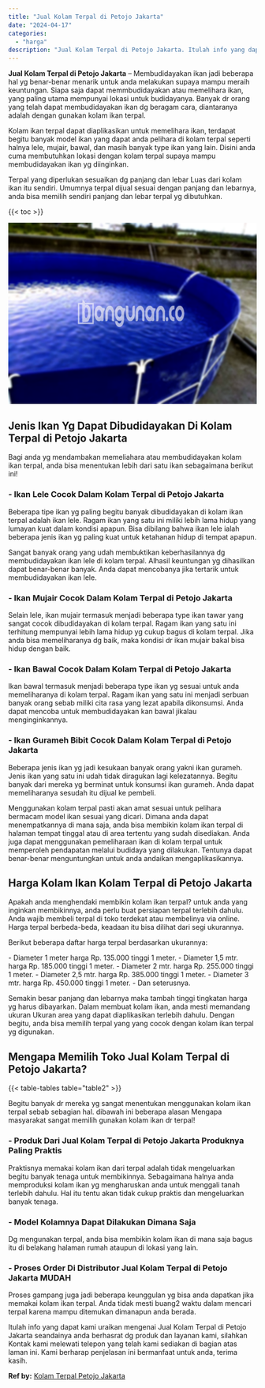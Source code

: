 ```yaml
---
title: "Jual Kolam Terpal di Petojo Jakarta"
date: "2024-04-17"
categories: 
  - "harga"
description: "Jual Kolam Terpal di Petojo Jakarta. Itulah info yang dapat kami uraikan mengenai Jual Kolam Terpal di Petojo Jakarta seandainya anda berhasrat dg produk dan..."
---
```


**Jual Kolam Terpal di Petojo Jakarta** – Membudidayakan ikan jadi beberapa hal yg benar-benar menarik untuk anda melakukan supaya mampu meraih keuntungan. Siapa saja dapat memmbudidayakan atau memelihara ikan, yang paling utama mempunyai lokasi untuk budidayanya. Banyak dr orang yang telah dapat membudidayakan ikan dg beragam cara, diantaranya adalah dengan gunakan kolam ikan terpal.

Kolam ikan terpal dapat diaplikasikan untuk memelihara ikan, terdapat begitu banyak model ikan yang dapat anda pelihara di kolam terpal seperti halnya lele, mujair, bawal, dan masih banyak type ikan yang lain. Disini anda cuma membutuhkan lokasi dengan kolam terpal supaya mampu membudidayakan ikan yg diinginkan.

Terpal yang diperlukan sesuaikan dg panjang dan lebar Luas dari kolam ikan itu sendiri. Umumnya terpal dijual sesuai dengan panjang dan lebarnya, anda bisa memilih sendiri panjang dan lebar terpal yg dibutuhkan.

{{< toc >}}

![Jual Kolam Terpal di Petojo Jakarta](/images/jual-kolam-terpal-57.png)

## Jenis Ikan Yg Dapat Dibudidayakan Di Kolam Terpal di Petojo Jakarta

Bagi anda yg mendambakan memeliahara atau membudidayakan kolam ikan terpal, anda bisa menentukan lebih dari satu ikan sebagaimana berikut ini!

### \- Ikan Lele Cocok Dalam Kolam Terpal di Petojo Jakarta

Beberapa tipe ikan yg paling begitu banyak dibudidayakan di kolam ikan terpal adalah ikan lele. Ragam ikan yang satu ini miliki lebih lama hidup yang lumayan kuat dalam kondisi apapun. Bisa dibilang bahwa ikan lele ialah beberapa jenis ikan yg paling kuat untuk ketahanan hidup di tempat apapun.

Sangat banyak orang yang udah membuktikan keberhasilannya dg membudidayakan ikan lele di kolam terpal. Alhasil keuntungan yg dihasilkan dapat benar-benar banyak. Anda dapat mencobanya jika tertarik untuk membudidayakan ikan lele.

### \- Ikan Mujair Cocok Dalam Kolam Terpal di Petojo Jakarta

Selain lele, ikan mujair termasuk menjadi beberapa type ikan tawar yang sangat cocok dibudidayakan di kolam terpal. Ragam ikan yang satu ini terhitung mempunyai lebih lama hidup yg cukup bagus di kolam terpal. Jika anda bisa memeliharanya dg baik, maka kondisi dr ikan mujair bakal bisa hidup dengan baik.

### \- Ikan Bawal Cocok Dalam Kolam Terpal di Petojo Jakarta

Ikan bawal termasuk menjadi beberapa type ikan yg sesuai untuk anda memeliharanya di kolam terpal. Ragam ikan yang satu ini menjadi serbuan banyak orang sebab miliki cita rasa yang lezat apabila dikonsumsi. Anda dapat mencoba untuk membudidayakan kan bawal jikalau menginginkannya.

### \- Ikan Gurameh Bibit Cocok Dalam Kolam Terpal di Petojo Jakarta

Beberapa jenis ikan yg jadi kesukaan banyak orang yakni ikan gurameh. Jenis ikan yang satu ini udah tidak diragukan lagi kelezatannya. Begitu banyak dari mereka yg berminat untuk konsumsi ikan gurameh. Anda dapat memeliharanya sesudah itu dijual ke pembeli.

Menggunakan kolam terpal pasti akan amat sesuai untuk pelihara bermacam model ikan sesuai yang dicari. Dimana anda dapat menempatkannya di mana saja, anda bisa membikin kolam ikan terpal di halaman tempat tinggal atau di area tertentu yang sudah disediakan. Anda juga dapat menggunakan pemeliharaan ikan di kolam terpal untuk memperoleh pendapatan melalui budidaya yang dilakukan. Tentunya dapat benar-benar menguntungkan untuk anda andaikan mengaplikasikannya.

## Harga Kolam Ikan Kolam Terpal di Petojo Jakarta

Apakah anda menghendaki membikin kolam ikan terpal? untuk anda yang inginkan membikinnya, anda perlu buat persiapan terpal terlebih dahulu. Anda wajib membeli terpal di toko terdekat atau membelinya via online. Harga terpal berbeda-beda, keadaan itu bisa dilihat dari segi ukurannya.

Berikut beberapa daftar harga terpal berdasarkan ukurannya:

\- Diameter 1 meter harga Rp. 135.000 tinggi 1 meter. - Diameter 1,5 mtr. harga Rp. 185.000 tinggi 1 meter. - Diameter 2 mtr. harga Rp. 255.000 tinggi 1 meter. - Diameter 2,5 mtr. harga Rp. 385.000 tinggi 1 meter. - Diameter 3 mtr. harga Rp. 450.000 tinggi 1 meter. - Dan seterusnya.

Semakin besar panjang dan lebarnya maka tambah tinggi tingkatan harga yg harus dibayarkan. Dalam membuat kolam ikan, anda mesti memandang ukuran Ukuran area yang dapat diaplikasikan terlebih dahulu. Dengan begitu, anda bisa memilih terpal yang yang cocok dengan kolam ikan terpal yg digunakan.

## Mengapa Memilih Toko Jual Kolam Terpal di Petojo Jakarta?

{{< table-tables table="table2" >}}

Begitu banyak dr mereka yg sangat menentukan menggunakan kolam ikan terpal sebab sebagian hal. dibawah ini beberapa alasan Mengapa masyarakat sangat memilih gunakan kolam ikan dr terpal!

### \- Produk Dari Jual Kolam Terpal di Petojo Jakarta Produknya Paling Praktis

Praktisnya memakai kolam ikan dari terpal adalah tidak mengeluarkan begitu banyak tenaga untuk membikinnya. Sebagaimana halnya anda memproduksi kolam ikan yg mengharuskan anda untuk menggali tanah terlebih dahulu. Hal itu tentu akan tidak cukup praktis dan mengeluarkan banyak tenaga.

### \- Model Kolamnya Dapat Dilakukan Dimana Saja

Dg mengunakan terpal, anda bisa membikin kolam ikan di mana saja bagus itu di belakang halaman rumah ataupun di lokasi yang lain.

### \- Proses Order Di Distributor Jual Kolam Terpal di Petojo Jakarta MUDAH

Proses gampang juga jadi beberapa keunggulan yg bisa anda dapatkan jika memakai kolam ikan terpal. Anda tidak mesti buang2 waktu dalam mencari terpal karena mampu ditemukan dimanapun anda berada.

Itulah info yang dapat kami uraikan mengenai Jual Kolam Terpal di Petojo Jakarta seandainya anda berhasrat dg produk dan layanan kami, silahkan Kontak kami melewati telepon yang telah kami sediakan di bagian atas laman ini. Kami berharap penjelasan ini bermanfaat untuk anda, terima kasih.

**Ref by:** [Kolam Terpal Petojo Jakarta](https://id.wikipedia.org/wiki/Kolam)
